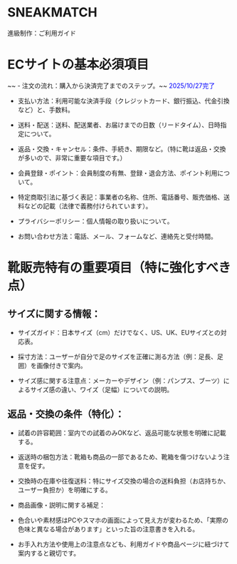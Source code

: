 # SNEAKMATCH
進級制作：ご利用ガイド

# ECサイトの基本必須項目
~~ - 注文の流れ：購入から決済完了までのステップ。~~ <span style="color: blue;">2025/10/27完了</span>

- 支払い方法：利用可能な決済手段（クレジットカード、銀行振込、代金引換など）と、手数料。

- 送料・配送：送料、配送業者、お届けまでの日数（リードタイム）、日時指定について。

- 返品・交換・キャンセル：条件、手続き、期限など。（特に靴は返品・交換が多いので、非常に重要な項目です。）

- 会員登録・ポイント：会員制度の有無、登録・退会方法、ポイント利用について。

- 特定商取引法に基づく表記：事業者の名称、住所、電話番号、販売価格、送料などの記載（法律で義務付けられています）。

- プライバシーポリシー：個人情報の取り扱いについて。

- お問い合わせ方法：電話、メール、フォームなど、連絡先と受付時間。

# 靴販売特有の重要項目（特に強化すべき点）

## サイズに関する情報：

- サイズガイド：日本サイズ（cm）だけでなく、US、UK、EUサイズとの対応表。

- 採寸方法：ユーザーが自分で足のサイズを正確に測る方法（例：足長、足囲）を画像付きで案内。

- サイズ感に関する注意点：メーカーやデザイン（例：パンプス、ブーツ）によるサイズ感の違い、ワイズ（足幅）についての説明。

## 返品・交換の条件（特化）：

- 試着の許容範囲：室内での試着のみOKなど、返品可能な状態を明確に記載する。

- 返送時の梱包方法：靴箱も商品の一部であるため、靴箱を傷つけないよう注意を促す。

- 交換時の在庫や往復送料：特にサイズ交換の場合の送料負担（お店持ちか、ユーザー負担か）を明確にする。

- 商品画像・説明に関する補足：

- 色合いや素材感はPCやスマホの画面によって見え方が変わるため、「実際の色味と異なる場合があります」といった旨の注意書きを入れる。

- お手入れ方法や使用上の注意点なども、利用ガイドや商品ページに紐づけて案内すると親切です。
